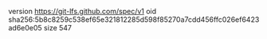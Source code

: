 version https://git-lfs.github.com/spec/v1
oid sha256:5b8c8259c538ef65e321812285d598f85270a7cdd456ffc026ef6423ad6e0e05
size 547
